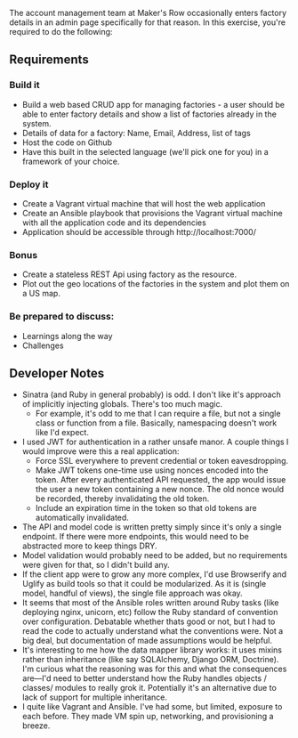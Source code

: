 The account management team at Maker's Row occasionally enters factory details in an admin page specifically for that reason. In this exercise, you're required to do the following:

## Requirements

### Build it
- Build a web based CRUD app for managing factories - a user should be able to enter factory details and show a list of factories already in the system.
- Details of data for a factory: Name, Email, Address, list of tags
- Host the code on Github
- Have this built in the selected language (we'll pick one for you) in a framework of your choice.

### Deploy it
- Create a Vagrant virtual machine that will host the web application
- Create an Ansible playbook that provisions the Vagrant virtual machine with all the application code and its dependencies
- Application should be accessible through http://localhost:7000/

### Bonus
- Create a stateless REST Api using factory as the resource.
- Plot out the geo locations of the factories in the system and plot them on a US map.

### Be prepared to discuss:
- Learnings along the way
- Challenges

## Developer Notes
- Sinatra (and Ruby in general probably) is odd. I don't like it's approach of implicitly injecting globals. There's too much magic.
    - For example, it's odd to me that I can require a file, but not a single class or function from a file. Basically, namespacing doesn't work like I'd expect.
- I used JWT for authentication in a rather unsafe manor. A couple things I would improve were this a real application:
    - Force SSL everywhere to prevent credential or token eavesdropping.
    - Make JWT tokens one-time use using nonces encoded into the token. After every authenticated API requested, the app would issue the user a new token containing a new nonce. The old nonce would be recorded, thereby invalidating the old token.
    - Include an expiration time in the token so that old tokens are automatically invalidated.
- The API and model code is written pretty simply since it's only a single endpoint. If there were more endpoints, this would need to be abstracted more to keep things DRY.
- Model validation would probably need to be added, but no requirements were given for that, so I didn't build any.
- If the client app were to grow any more complex, I'd use Browserify and Uglify as build tools so that it could be modularized. As it is (single model, handful of views), the single file approach was okay.
- It seems that most of the Ansible roles written around Ruby tasks (like deploying nginx, unicorn, etc) follow the Ruby standard of convention over configuration. Debatable whether thats good or not, but I had to read the code to actually understand what the conventions were. Not a big deal, but documentation of made assumptions would be helpful.
- It's interesting to me how the data mapper library works: it uses mixins rather than inheritance (like say SQLAlchemy, Django ORM, Doctrine). I'm curious what the reasoning was for this and what the consequences are—I'd need to better understand how the Ruby handles objects / classes/ modules to really grok it. Potentially it's an alternative due to lack of support for multiple inheritance.
- I quite like Vagrant and Ansible. I've had some, but limited, exposure to each before. They made VM spin up, networking, and provisioning a breeze.
